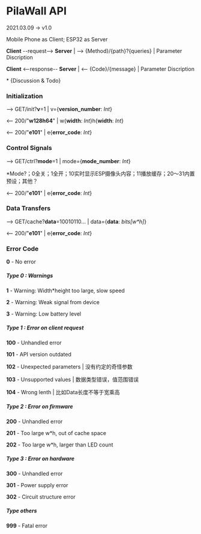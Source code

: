 # PilaWall API

2021.03.09 -> v1.0



Mobile Phone as Client; ESP32 as Server

**Client** --request--> **Server** | --> {Method}/{path}?{queries} | Parameter Discription

**Client** <--response-- **Server** | <-- {Code}/{message} | Parameter Discription

\* {Discussion & Todo}



### Initialization

--> GET/init?**v**=1 | v={**version_number**: *Int*}

<-- 200/"**w128h64**" | w{**width**: *Int*}h{**width**: *Int*}

<-- 200/"**e101**" | e{**error_code**: *Int*}



### Control Signals

--> GET/ctrl?**mode**=1 | mode={**mode_number**: *Int*}

*Mode?；0全关；1全开；10实时显示ESP摄像头内容；11播放缓存；20～31内置预设；其他？

<-- 200/"**e101**" | e{**error_code**: *Int*}



### Data Transfers

--> GET/cache?**data**=10010110... | data={**data**: *bits[w\*h]*}

<-- 200/"**e101**" | e{**error_code**: *Int*}



### Error Code

**0** - No error

##### Type 0 : Warnings

**1** - Warning: Width\*height too large, slow speed

**2** - Warning: Weak signal from device

**3** - Warning: Low battery level

##### Type 1 : Error on client request

**100** - Unhandled error

**101** - API version outdated

**102** - Unexpected parameters | 没有约定的奇怪参数

**103** - Unsupported values | 数据类型错误，值范围错误

**104** - Wrong lenth | 比如Data长度不等于宽乘高

##### Type 2 : Error on firmware

**200** - Unhandled error

**201** - Too large w\*h, out of cache space

**202** - Too large w\*h, larger than LED count

##### Type 3 : Error on hardware

**300** - Unhandled error

**301** - Power supply error

**302** - Circuit structure error

##### Type others

**999** - Fatal error